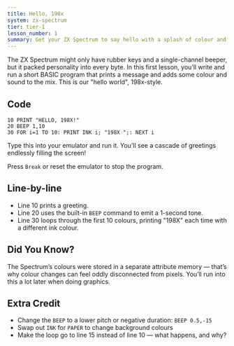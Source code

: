 ```yaml
---
title: Hello, 198x
system: zx-spectrum
tier: tier-1
lesson_number: 1
summary: Get your ZX Spectrum to say hello with a splash of colour and a beep.
---
```


The ZX Spectrum might only have rubber keys and a single-channel beeper, but it packed personality into every byte. In this first lesson, you’ll write and run a short BASIC program that prints a message and adds some colour and sound to the mix. This is our "hello world", 198x-style.

## Code

```basic
10 PRINT "HELLO, 198X!"
20 BEEP 1,10
30 FOR i=1 TO 10: PRINT INK i; "198X ";: NEXT i
```

Type this into your emulator and run it. You'll see a cascade of greetings endlessly filling the screen!

Press `Break` or reset the emulator to stop the program.

## Line-by-line

* Line 10 prints a greeting.
* Line 20 uses the built-in `BEEP` command to emit a 1-second tone.
* Line 30 loops through the first 10 colours, printing "198X" each time with a different ink colour.

## Did You Know?

The Spectrum’s colours were stored in a separate attribute memory — that’s why colour changes can feel oddly disconnected from pixels. You’ll run into this a lot later when doing graphics.

## Extra Credit

* Change the `BEEP` to a lower pitch or negative duration: `BEEP 0.5,-15`
* Swap out `INK` for `PAPER` to change background colours
* Make the loop go to line 15 instead of line 10 — what happens, and why?

